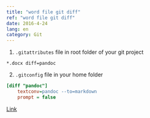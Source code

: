 ```yaml
---
title: "word file git diff"
ref: "word file git diff"
date: 2016-4-24
lang: en
category: Git
---
```


1. `.gitattributes` file in root folder of your git project
```
*.docx diff=pandoc
```
2. `.gitconfig` file in your home folder
```ini
[diff "pandoc"]
    textconv=pandoc --to=markdown
    prompt = false
```

[Link](http://blog.martinfenner.org/2014/08/25/using-microsoft-word-with-git/)
